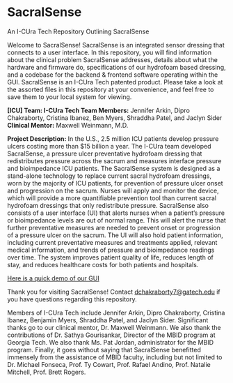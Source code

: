 # SacralSense
An I-CUra Tech Repository Outlining SacralSense

Welcome to SacralSense! SacralSense is an integrated sensor dressing that connects to a user interface.
In this repository, you will find information about the clinical problem SacralSense addresses, details about what the hardware and firmware do, specifications of our hydrofoam based dressing, and a codebase for the backend & frontend software operating within the GUI. SacralSense is an I-CUra Tech patented product. Please take a look at the assorted files in this repository at your convenience, and feel free to save them to your local system for viewing.

**[ICU] Team: I-CUra Tech  Team Members:** Jennifer Arkin, Dipro Chakraborty, Cristina Ibanez, Ben Myers, Shraddha Patel, and Jaclyn Sider  **Clinical Mentor:** Maxwell Weinmann, M.D.

**Project Description:** In the U.S., 2.5 million ICU patients develop pressure ulcers costing more than $15 billion a year. The I-CUra team developed SacralSense, a pressure ulcer preventative hydrofoam dressing that redistributes pressure across the sacrum and measures interface pressure and bioimpedance ICU patients. The SacralSense system is designed as a stand-alone technology to replace current sacral hydrofoam dressings, worn by the majority of ICU patients, for prevention of pressure ulcer onset and progression on the sacrum. Nurses will apply and monitor the device, which will provide a more quantifiable prevention tool than current sacral hydrofoam dressings that only redistribute pressure. SacralSense also consists of a user interface (UI) that alerts nurses when a patient’s pressure or bioimpedance levels are out of normal range. This will alert the nurse that further preventative measures are needed to prevent onset or progression of a pressure ulcer on the sacrum. The UI will also hold patient information, including current preventative measures and treatments applied, relevant medical information, and trends of pressure and bioimpedance readings over time. The system improves patient quality of life, reduces length of stay, and reduces healthcare costs for both patients and hospitals.

[Here is a quick demo of our GUI](https://streamable.com/ifotu)

Thank you for visiting SacralSense! Contact dchakraborty7@gatech.edu if you have questions regarding this repository.

Members of I-CUra Tech include Jennifer Arkin, Dipro Chakraborty, Cristina Ibanez, Benjamin Myers, Shraddha Patel, and Jaclyn Sider. Significant thanks go to our clinical mentor, Dr. Maxwell Weinmann. We also thank the contributions of Dr. Sathya Gourisankar, Director of the MBID program at Georgia Tech. We also thank Ms. Pat Jordan, administrator for the MBID program. Finally, it goes without saying that SacralSense benefitted immensely from the assistance of MBID faculty, including but not limited to Dr. Michael Fonseca, Prof. Ty Cowart, Prof. Rafael Andino, Prof. Natalie Mitchell, Prof. Brett Rogers. 
